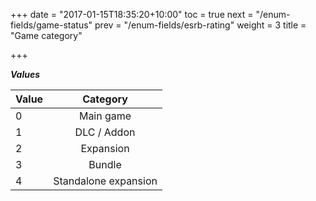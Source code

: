+++
date = "2017-01-15T18:35:20+10:00"
toc = true
next = "/enum-fields/game-status"
prev = "/enum-fields/esrb-rating"
weight = 3
title = "Game category"

+++

***Values***

| Value | Category |
| ----- |:----:|
| 0     | Main game |
| 1     | DLC / Addon |
| 2     | Expansion |
| 3     | Bundle |
| 4     | Standalone expansion |

